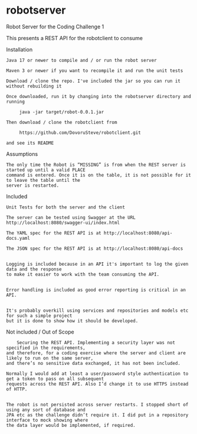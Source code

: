 # robotserver

Robot Server for the Coding Challenge 1

This presents a REST API for the robotclient to consume


Installation

	Java 17 or newer to compile and / or run the robot server

	Maven 3 or newer if you want to recompile it and run the unit tests

	Download / clone the repo. I've included the jar so you can run it without rebuilding it

	Once downloaded, run it by changing into the robotserver directory and running 

	     java -jar target/robot-0.0.1.jar

	Then download / clone the robotclient from

	     https://github.com/DovoruSteve/robotclient.git

	and see its README
		

Assumptions

	The only time the Robot is “MISSING” is from when the REST server is started up until a valid PLACE
	command is entered. Once it is on the table, it is not possible for it to leave the table until the
	server is restarted.


Included

	Unit Tests for both the server and the client 

	The server can be tested using Swagger at the URL http://localhost:8080/swagger-ui/index.html

	The YAML spec for the REST API is at http://localhost:8080/api-docs.yaml

	The JSON spec for the REST API is at http://localhost:8080/api-docs


	Logging is included because in an API it's important to log the given data and the response
	to make it easier to work with the team consuming the API.


	Error handling is included as good error reporting is critical in an API.


	It's probably overkill using services and repositories and models etc for such a simple project
	but it is done to show how it should be developed.


Not included / Out of Scope

    	Securing the REST API. Implementing a security layer was not specified in the requirements,
	and therefore, for a coding exercise where the server and client are likely to run on the same server,
	and there’s no sensitive data exchanged, it has not been included.

	Normally I would add at least a user/password style authentication to get a token to pass on all subsequent
	requests across the REST API. Also I’d change it to use HTTPS instead of HTTP. 


	The robot is not persisted across server restarts. I stopped short of using any sort of database and
	JPA etc as the challenge didn’t require it. I did put in a repository interface to mock showing where
	the data layer would be implemented, if required.
